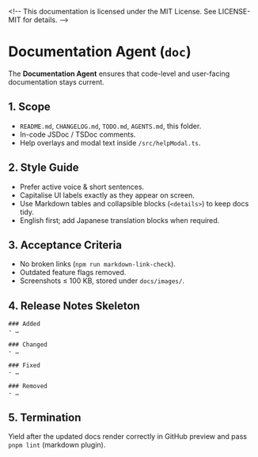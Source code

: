 <\!--
This documentation is licensed under the MIT License.
See LICENSE-MIT for details.
-->

# Documentation Agent (`doc`)

The **Documentation Agent** ensures that code-level and user-facing documentation stays current.

## 1. Scope

- `README.md`, `CHANGELOG.md`, `TODO.md`, `AGENTS.md`, this folder.
- In-code JSDoc / TSDoc comments.
- Help overlays and modal text inside `/src/helpModal.ts`.

## 2. Style Guide

- Prefer active voice & short sentences.
- Capitalise UI labels exactly as they appear on screen.
- Use Markdown tables and collapsible blocks (`<details>`) to keep docs tidy.
- English first; add Japanese translation blocks when required.

## 3. Acceptance Criteria

- No broken links (`npm run markdown-link-check`).
- Outdated feature flags removed.
- Screenshots ≤ 100 KB, stored under `docs/images/`.

## 4. Release Notes Skeleton

```
### Added
- …

### Changed
- …

### Fixed
- …

### Removed
- …
```

## 5. Termination

Yield after the updated docs render correctly in GitHub preview and pass `pnpm lint` (markdown plugin).
